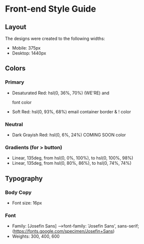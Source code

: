 # Front-end Style Guide

## Layout

The designs were created to the following widths:

- Mobile: 375px
- Desktop: 1440px

## Colors

### Primary

- Desaturated Red: hsl(0, 36%, 70%) (WE'RE) and <p> font color
- Soft Red: hsl(0, 93%, 68%) email container border & ! color

### Neutral

- Dark Grayish Red: hsl(0, 6%, 24%) COMING SOON color

### Gradients (for > button)

- Linear, 135deg, from hsl(0, 0%, 100%), to hsl(0, 100%, 98%)
- Linear, 135deg, from hsl(0, 80%, 86%), to hsl(0, 74%, 74%)

## Typography

### Body Copy

- Font size: 16px

### Font

- Family: [Josefin Sans] -->font-family: 'Josefin Sans', sans-serif;
(https://fonts.google.com/specimen/Josefin+Sans)
- Weights: 300, 400, 600
